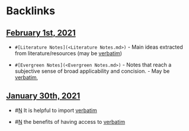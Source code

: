 
# Backlinks
## [February 1st, 2021](<February 1st, 2021.md>)
- `#[Literature Notes](<Literature Notes.md>)` - Main ideas extracted from literature/resources (may be [verbatim](<verbatim.md>))

- `#[Evergreen Notes](<Evergreen Notes.md>)` - Notes that reach a subjective sense of broad applicability and concision. - May be [verbatim](<verbatim.md>),

## [January 30th, 2021](<January 30th, 2021.md>)
- #[N](<N.md>) It is helpful to import [verbatim](<verbatim.md>)

- #[N](<N.md>) the benefits of having access to [verbatim](<verbatim.md>)

